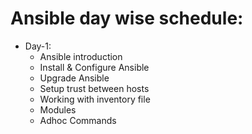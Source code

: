 # Ansible day wise schedule:

- Day-1:
    - Ansible introduction
    - Install & Configure Ansible
    - Upgrade Ansible 
    - Setup trust between hosts 
    - Working with inventory file
    - Modules
    - Adhoc Commands
